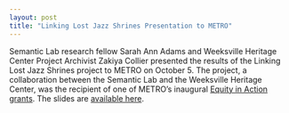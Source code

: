 ```yaml
---
layout: post
title: "Linking Lost Jazz Shrines Presentation to METRO"
---
```

Semantic Lab research fellow Sarah Ann Adams and Weeksville Heritage Center Project Archivist Zakiya Collier presented the results of the Linking Lost Jazz Shrines project to METRO on October 5. The project, a collaboration between the Semantic Lab and the  Weeksville Heritage Center, was the recipient of one of METRO’s inaugural [Equity in Action grants](https://mnylc.org/equity-in-action/). The slides are [available here](https://docs.google.com/presentation/d/1_i13T82LJ_MdgVNR-Cnmr6Ij5Gozm7CJpLGKqIVrTZE/edit#slide=id.gefc82ca71b_0_0). 
